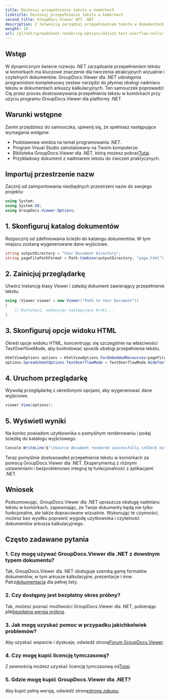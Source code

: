 ```yaml
---
title: Dostosuj przepełnienie tekstu w komórkach
linktitle: Dostosuj przepełnienie tekstu w komórkach
second_title: GroupDocs.Viewer API .NET
description: Z łatwością zarządzaj przepełnieniem tekstu w dokumentach .NET za pomocą GroupDocs.Viewer. Zwiększ czytelność i wygodę użytkownika. Pobierz teraz bezpłatną wersję próbną.
weight: 10
url: /pl/net/spreadsheet-rendering-options/adjust-text-overflow-cells/
---
```

## Wstęp
W dynamicznym świecie rozwoju .NET zarządzanie przepełnieniem tekstu w komórkach ma kluczowe znaczenie dla tworzenia atrakcyjnych wizualnie i czytelnych dokumentów. GroupDocs.Viewer dla .NET udostępnia programistom kompleksowy zestaw narzędzi do płynnej obsługi nadmiaru tekstu w dokumentach arkuszy kalkulacyjnych. Ten samouczek poprowadzi Cię przez proces dostosowywania przepełnienia tekstu w komórkach przy użyciu programu GroupDocs.Viewer dla platformy .NET.
## Warunki wstępne
Zanim przejdziesz do samouczka, upewnij się, że spełniasz następujące wymagania wstępne:
- Podstawowa wiedza na temat programowania .NET.
- Program Visual Studio zainstalowany na Twoim komputerze.
- Biblioteka GroupDocs.Viewer dla .NET, którą możesz pobrać[Tutaj](https://releases.groupdocs.com/viewer/net/).
- Przykładowy dokument z nadmiarem tekstu do ćwiczeń praktycznych.
## Importuj przestrzenie nazw
Zacznij od zaimportowania niezbędnych przestrzeni nazw do swojego projektu:
```csharp
using System;
using System.IO;
using GroupDocs.Viewer.Options;
```
## 1. Skonfiguruj katalog dokumentów
Rozpocznij od zdefiniowania ścieżki do katalogu dokumentów. W tym miejscu zostaną wygenerowane dane wyjściowe.
```csharp
string outputDirectory = "Your Document Directory";
string pageFilePathFormat = Path.Combine(outputDirectory, "page.html");
```
## 2. Zainicjuj przeglądarkę
Utwórz instancję klasy Viewer i załaduj dokument zawierający przepełnienie tekstu.
```csharp
using (Viewer viewer = new Viewer("Path to Your Document"))
{
    // Kontynuuj, wykonując następujące kroki...
}
```
## 3. Skonfiguruj opcje widoku HTML
Określ opcje widoku HTML, koncentrując się szczególnie na właściwości TextOverflowMode, aby kontrolować sposób obsługi przepełnienia tekstu.
```csharp
HtmlViewOptions options = HtmlViewOptions.ForEmbeddedResources(pageFilePathFormat);
options.SpreadsheetOptions.TextOverflowMode = TextOverflowMode.HideText;
```
## 4. Uruchom przeglądarkę
Wywołaj przeglądarkę z określonymi opcjami, aby wygenerować dane wyjściowe.
```csharp
viewer.View(options);
```
## 5. Wyświetl wyniki
Na koniec powiadom użytkownika o pomyślnym renderowaniu i podaj ścieżkę do katalogu wyjściowego.
```csharp
Console.WriteLine($"\nSource document rendered successfully.\nCheck output in {outputDirectory}.");
```
Teraz pomyślnie dostosowałeś przepełnienie tekstu w komórkach za pomocą GroupDocs.Viewer dla .NET. Eksperymentuj z różnymi ustawieniami i bezproblemowo integruj tę funkcjonalność z aplikacjami .NET.
## Wniosek
Podsumowując, GroupDocs.Viewer dla .NET upraszcza obsługę nadmiaru tekstu w komórkach, zapewniając, że Twoje dokumenty będą nie tylko funkcjonalne, ale także dopracowane wizualnie. Wykonując te czynności, możesz bez wysiłku poprawić wygodę użytkownika i czytelność dokumentów arkusza kalkulacyjnego.
## Często zadawane pytania
### 1. Czy mogę używać GroupDocs.Viewer dla .NET z dowolnym typem dokumentu?
 Tak, GroupDocs.Viewer dla .NET obsługuje szeroką gamę formatów dokumentów, w tym arkusze kalkulacyjne, prezentacje i inne. Patrz[dokumentacja](https://tutorials.groupdocs.com/viewer/net/) dla pełnej listy.
### 2. Czy dostępny jest bezpłatny okres próbny?
 Tak, możesz poznać możliwości GroupDocs.Viewer dla .NET, pobierając plik[bezpłatna wersja próbna](https://releases.groupdocs.com/).
### 3. Jak mogę uzyskać pomoc w przypadku jakichkolwiek problemów?
 Aby uzyskać wsparcie i dyskusje, odwiedź stronę[Forum GroupDocs.Viewer](https://forum.groupdocs.com/c/viewer/9).
### 4. Czy mogę kupić licencję tymczasową?
 Z pewnością możesz uzyskać licencję tymczasową od[Tutaj](https://purchase.groupdocs.com/temporary-license/).
### 5. Gdzie mogę kupić GroupDocs.Viewer dla .NET?
 Aby kupić pełną wersję, odwiedź stronę[strona zakupu](https://purchase.groupdocs.com/buy).